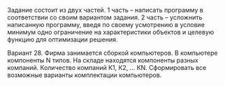 Задание состоит из двух частей. 
1 часть – написать программу в соответствии со своим вариантом задания.
2 часть – усложнить написанную программу, введя по своему усмотрению в условие минимум одно ограничение на характеристики объектов и целевую функцию для оптимизации решения.

Вариант 28. Фирма занимается сборкой компьютеров. В компьютере компоненты N типов. 
На складе находятся компоненты разных компаний. 
Количество компаний К1, К2, … КN. Сформировать все возможные варианты комплектации компьютеров.
